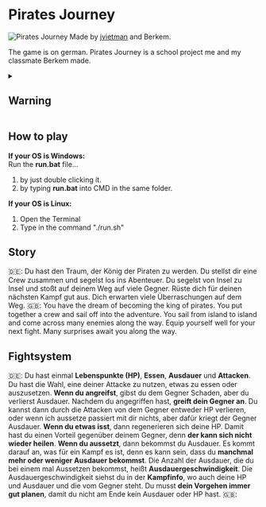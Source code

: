 # Pirates Journey
![Pirates Journey](https://i.imgur.com/kRY0PGv.png)
Made by [jvietman](https://github.com/jvietman) and Berkem.

The game is on german. Pirates Journey is a school project me and my classmate Berkem made.

<details>
  <summary><h2>Warning</h2></summary>
  No data of the game will be saved. If you close the game, all of your progress will be deleted.
</details>

## How to play
**If your OS is Windows:**\
Run the **run.bat** file...
1.  by just double clicking it.
2.  by typing **run.bat** into CMD in the same folder.

**If your OS is Linux:**
1.  Open the Terminal
2.  Type in the command "./run.sh"

## Story
🇩🇪:
Du hast den Traum, der König der Piraten zu werden. Du stellst dir eine Crew zusammen und segelst los ins Abenteuer. Du segelst von Insel zu Insel und stoßt auf deinem Weg auf viele Gegner. Rüste dich für deinen nächsten Kampf gut aus. Dich erwarten viele Überraschungen auf dem Weg.
🇬🇧:
You have the dream of becoming the king of pirates. You put together a crew and sail off into the adventure. You sail from island to island and come across many enemies along the way. Equip yourself well for your next fight. Many surprises await you along the way.

## Fightsystem
🇩🇪:
Du hast einmal **Lebenspunkte (HP)**, **Essen**, **Ausdauer** und **Attacken**. Du hast die Wahl, eine deiner Attacke zu nutzen, etwas zu essen oder auszusetzen. **Wenn du angreifst**, gibst du dem Gegner Schaden, aber du verlierst Ausdauer. Nachdem du angegriffen hast, **greift dein Gegner an**. Du kannst dann durch die Attacken von dem Gegner entweder HP verlieren, oder wenn ich aussetze passiert mit dir nichts, aber dafür kriegt der Gegner Ausdauer. **Wenn du etwas isst**, dann regenerieren sich deine HP. Damit hast du einen Vorteil gegenüber deinem Gegner, denn **der kann sich nicht wieder heilen**. **Wenn du aussetzt**, dann bekommst du Ausdauer. Es kommt darauf an, was für ein Kampf es ist, denn es kann sein, dass du **manchmal mehr oder weniger Ausdauer bekommst**. Die Anzahl der Ausdauer, die du bei einem mal Aussetzen bekommst, heißt **Ausdauergeschwindigkeit**. Die Ausdauergeschwindigkeit siehst du in der **Kampfinfo**, wo auch deine HP und Ausdauer und die vom Gegner steht. Du musst **dein Vorgehen immer gut planen**, damit du nicht am Ende kein Ausdauer oder HP hast.
🇬🇧:
